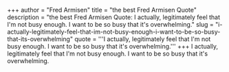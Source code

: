 +++
author = "Fred Armisen"
title = "the best Fred Armisen Quote"
description = "the best Fred Armisen Quote: I actually, legitimately feel that I'm not busy enough. I want to be so busy that it's overwhelming."
slug = "i-actually-legitimately-feel-that-im-not-busy-enough-i-want-to-be-so-busy-that-its-overwhelming"
quote = '''I actually, legitimately feel that I'm not busy enough. I want to be so busy that it's overwhelming.'''
+++
I actually, legitimately feel that I'm not busy enough. I want to be so busy that it's overwhelming.
